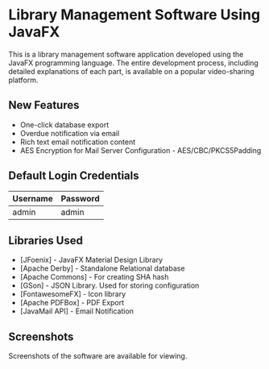 # Library Management Software Using JavaFX

This is a library management software application developed using the JavaFX programming language. The entire development process, including detailed explanations of each part, is available on a popular video-sharing platform.

## New Features

* One-click database export
* Overdue notification via email
* Rich text email notification content
* AES Encryption for Mail Server Configuration - AES/CBC/PKCS5Padding   

## Default Login Credentials

| Username  | Password |
| ------------- | ------------- |
| admin  | admin  |

## Libraries Used

* [JFoenix] - JavaFX Material Design Library
* [Apache Derby] - Standalone Relational database
* [Apache Commons] - For creating SHA hash
* [GSon] - JSON Library. Used for storing configuration
* [FontawesomeFX] - Icon library
* [Apache PDFBox] - PDF Export
* [JavaMail API] - Email Notification

## Screenshots

Screenshots of the software are available for viewing.
